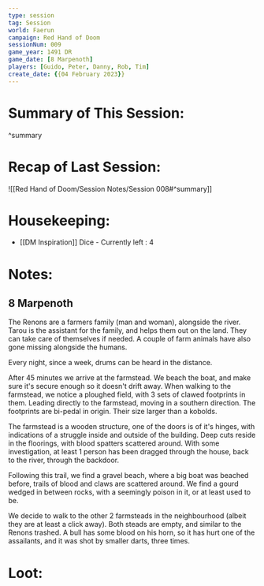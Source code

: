 ```yaml
---
type: session
tag: Session
world: Faerun
campaign: Red Hand of Doom
sessionNum: 009
game_year: 1491 DR
game_date: [8 Marpenoth]
players: [Guido, Peter, Danny, Rob, Tim]
create_date: {{04 February 2023}}
---
```




# Summary of This Session:

^summary

# Recap of Last Session:
![[Red Hand of Doom/Session Notes/Session 008#^summary]]

# Housekeeping:
- [[DM Inspiration]] Dice - Currently left : 4

# Notes:
## 8 Marpenoth
The Renons are a farmers family (man and woman), alongside the river. Tarou is the assistant for the family, and helps them out on the land. They can take care of themselves if needed. 
A couple of farm animals have also gone missing alongside the humans.

Every night, since a week, drums can be heard in the distance.

After 45 minutes we arrive at the farmstead.  We beach the boat, and make sure it's secure enough so it doesn't drift away.
When walking to the farmstead, we notice a ploughed field, with 3 sets of clawed footprints in them.
Leading directly to the farmstead, moving in a southern direction. The footprints are bi-pedal in origin. Their size larger than a kobolds.

The farmstead is a wooden structure, one of the doors is of it's hinges, with indications of a struggle inside and outside of the building.
Deep cuts reside in the floorings, with blood spatters scattered around. With some investigation, at least 1 person has been dragged through the house, back to the river, through the backdoor.

Following this trail, we find a gravel beach, where a big boat was beached before, trails of blood and claws are scattered around.
We find a gourd wedged in between rocks, with a seemingly poison in it, or at least used to be.

We decide to walk to the other 2 farmsteads in the neighbourhood (albeit they are at least a click away).
Both steads are empty, and similar to the Renons trashed. A bull has some blood on his horn, so it has hurt one of the assailants, and it was shot by smaller darts, three times.




# Loot:
